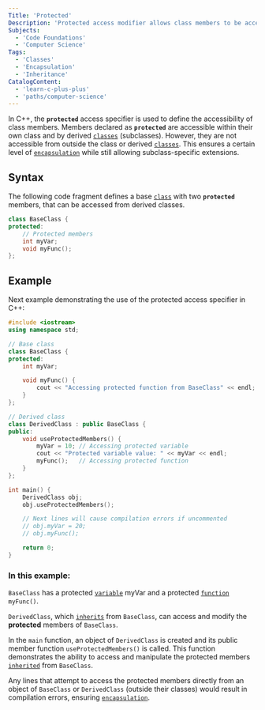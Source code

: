 ```yaml
---
Title: 'Protected'
Description: 'Protected access modifier allows class members to be accessed within their class and by derived classes.'
Subjects:
  - 'Code Foundations'
  - 'Computer Science'
Tags:
  - 'Classes'
  - 'Encapsulation'
  - 'Inheritance'
CatalogContent:
  - 'learn-c-plus-plus'
  - 'paths/computer-science'
---
```


In C++, the **`protected`** access specifier is used to define the accessibility of class members. Members declared as **`protected`** are accessible within their own class and by derived [`classes`](https://www.codecademy.com/resources/docs/cpp/classes) (subclasses). However, they are not accessible from outside the class or derived [`classes`](https://www.codecademy.com/resources/docs/cpp/classes). This ensures a certain level of [`encapsulation`](https://www.codecademy.com/resources/docs/cpp/encapsulation) while still allowing subclass-specific extensions.

## Syntax
The following code fragment defines a base [`class`](https://www.codecademy.com/resources/docs/cpp/classes) with two **`protected`** members, that can be accessed from derived classes.
```cpp
class BaseClass {
protected:
    // Protected members
    int myVar;
    void myFunc();
};
```

## Example
Next example demonstrating the use of the protected access specifier in C++:
```cpp
#include <iostream>
using namespace std;

// Base class
class BaseClass {
protected:
    int myVar;

    void myFunc() {
        cout << "Accessing protected function from BaseClass" << endl;
    }
};

// Derived class
class DerivedClass : public BaseClass {
public:
    void useProtectedMembers() {
        myVar = 10; // Accessing protected variable
        cout << "Protected variable value: " << myVar << endl;
        myFunc();   // Accessing protected function
    }
};

int main() {
    DerivedClass obj;
    obj.useProtectedMembers();

    // Next lines will cause compilation errors if uncommented
    // obj.myVar = 20; 
    // obj.myFunc();

    return 0;
}
```
### In this example:

`BaseClass` has a protected [`variable`](https://www.codecademy.com/resources/docs/cpp/variables) myVar and a protected [`function`](https://www.codecademy.com/resources/docs/cpp/functions) `myFunc()`.

`DerivedClass`, which [`inherits`](https://www.codecademy.com/resources/docs/cpp/inheritance) from `BaseClass`, can access and modify the **protected** members of `BaseClass`.

In the `main` function, an object of `DerivedClass` is created and its public member function `useProtectedMembers()` is called. This function demonstrates the ability to access and manipulate the protected members [`inherited`](https://www.codecademy.com/resources/docs/cpp/inheritance) from `BaseClass`.

Any lines that attempt to access the protected members directly from an object of `BaseClass` or `DerivedClass` (outside their classes) would result in compilation errors, ensuring [`encapsulation`](https://www.codecademy.com/resources/docs/cpp/encapsulation).
